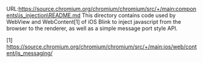 URL:https://source.chromium.org/chromium/chromium/src/+/main:components\js_injection\README.md
This directory contains code used by WebView and WebContent[1] of iOS Blink to
inject javascript from the browser to the renderer, as well as a simple message
port style API.

[1] https://source.chromium.org/chromium/chromium/src/+/main:ios/web/content/js_messaging/
